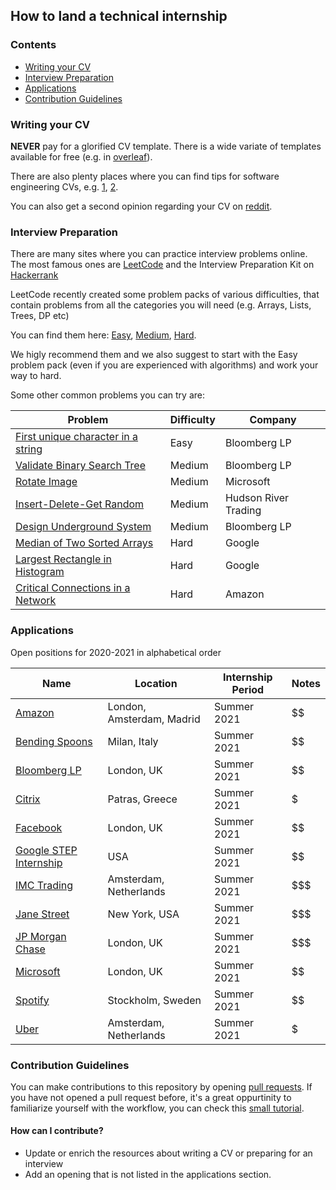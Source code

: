 ## How to land a technical internship

### Contents
* [Writing your CV](#writing-your-cv)
* [Interview Preparation](#interview-preparation)
* [Applications](#applications)
* [Contribution Guidelines](#contribution-guidelines)

### Writing your CV

**NEVER** pay for a glorified CV template. There is a wide variate of
templates available for free (e.g. in [overleaf](https://www.overleaf.com/gallery/tagged/cv)).

There are also plenty places where you can find tips for
software engineering CVs, e.g.
[1](https://youtu.be/BYUy1yvjHxE),
[2](https://www.youtube.com/watch?v=xpaz7nrNmXA).

You can also get a second opinion regarding your CV on [reddit](https://www.reddit.com/r/EngineeringResumes/).

### Interview Preparation

There are many sites where you can practice interview problems online.
The most famous ones are [LeetCode](https://leetcode.com/problemset/top-interview-questions/)
and the Interview Preparation Kit on [Hackerrank](https://www.hackerrank.com/interview/interview-preparation-kit)

LeetCode recently created some problem packs of various difficulties,
that contain problems from all the categories you will need (e.g. Arrays, Lists, Trees, DP etc)

You can find them here:
[Easy](https://leetcode.com/explore/interview/card/top-interview-questions-easy/),
[Medium](https://leetcode.com/explore/interview/card/top-interview-questions-medium/),
[Hard](https://leetcode.com/explore/interview/card/top-interview-questions-hard/).

We higly recommend them and we also suggest to start with the Easy problem pack
(even if you are experienced with algorithms) and work your way to hard.

Some other common problems you can try are:

| Problem | Difficulty | Company |
|---------|------------|---------|
| [First unique character in a string](https://leetcode.com/problems/first-unique-character-in-a-string/) | Easy | Bloomberg LP |
| [Validate Binary Search Tree](https://leetcode.com/problems/validate-binary-search-tree/) | Medium | Bloomberg LP |
| [Rotate Image](https://leetcode.com/problems/rotate-image/) | Medium | Microsoft |
| [Insert-Delete-Get Random](https://leetcode.com/problems/insert-delete-getrandom-o1/) | Medium | Hudson River Trading |
| [Design Underground System](https://leetcode.com/problems/design-underground-system/) | Medium | Bloomberg LP |
| [Median of Two Sorted Arrays](https://leetcode.com/problems/median-of-two-sorted-arrays/) | Hard | Google |
| [Largest Rectangle in Histogram](https://leetcode.com/problems/largest-rectangle-in-histogram/) | Hard | Google |
| [Critical Connections in a Network](https://leetcode.com/problems/critical-connections-in-a-network/) | Hard | Amazon |

### Applications

Open positions for 2020-2021 in alphabetical order

| Name |Location | Internship Period | Notes |
|---|---|---|---|
| [Amazon](https://www.amazon.jobs/en/jobs/1261471/software-development-engineer-graduate-2021-amsterdam-the-netherlands) | London, Amsterdam, Madrid | Summer 2021 | $$ |
| [Bending Spoons](https://bendingspoons.com/careers.html) | Milan, Italy | Summer 2021 | $$ |
| [Bloomberg LP](https://careers.bloomberg.com/job/detail/84364) | London, UK | Summer 2021 | $$ |
| [Citrix](https://jobs.citrix.com/job/R22608/Intern-Software-Engineer) | Patras, Greece | Summer 2021 | $ |
| [Facebook](https://www.facebook.com/careers/jobs/1716969328451048/) | London, UK | Summer 2021 | $$ |
| [Google STEP Internship](https://careers.google.com/jobs/results/93605726980580038-step-intern-second-year-student-summer-2021/?company=Google&company=Google%20Fiber&company=YouTube&employment_type=INTERN&hl=en_US&jlo=en_US&q=step&sort_by=relevance) | USA | Summer 2021 | $$ |
| [IMC Trading](https://careers.imc.com/eu/en/job/REQ-00937/Software-Engineer-Intern) | Amsterdam, Netherlands | Summer 2021 | $$$ |
| [Jane Street](https://www.janestreet.com/join-jane-street/position/4787572002/)| New York, USA | Summer 2021 | $$$ |
| [JP Morgan Chase](https://jpmc.fa.oraclecloud.com/hcmUI/CandidateExperience/en/sites/CX_1001/job/210020179/)| London, UK | Summer 2021 | $$$ |
| [Microsoft](https://careers.microsoft.com/students/us/en/job/878093/Intern-Opportunities-for-Students-UK-Software-Engineering-and-Program-Management) | London, UK | Summer 2021 | $$ |
| [Spotify](https://spotifyjobs.com/job/full-stack-engineering-summer-internship/) | Stockholm, Sweden | Summer 2021 | $$ |
| [Uber](https://www.uber.com/global/en/careers/list/64205/) | Amsterdam, Netherlands | Summer 2021 | $ |

### Contribution Guidelines
You can make contributions to this repository by opening [pull requests](https://docs.github.com/en/github/collaborating-with-issues-and-pull-requests/about-pull-requests).
If you have not opened a pull request before,
it's a great oppurtinity to familiarize yourself with the workflow, you can check this [small tutorial](https://gist.github.com/Chaser324/ce0505fbed06b947d962).

#### How can I contribute?
* Update or enrich the resources about writing a CV or preparing for an interview
* Add an opening that is not listed in the applications section.
